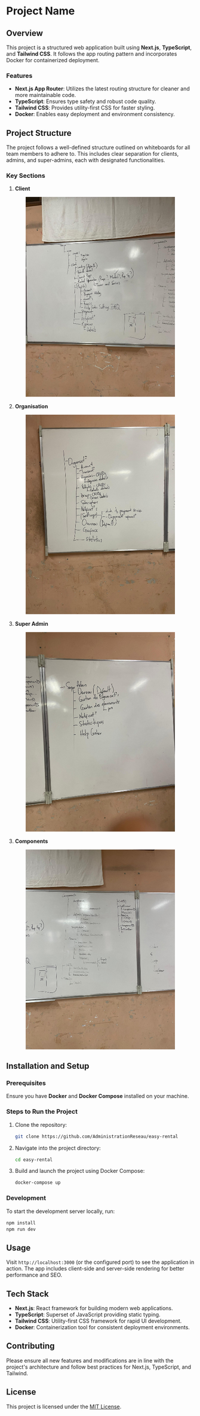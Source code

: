# Project Name

## Overview
This project is a structured web application built using **Next.js**, **TypeScript**, and **Tailwind CSS**. It follows the app routing pattern and incorporates Docker for containerized deployment.

### Features
- **Next.js App Router**: Utilizes the latest routing structure for cleaner and more maintainable code.
- **TypeScript**: Ensures type safety and robust code quality.
- **Tailwind CSS**: Provides utility-first CSS for faster styling.
- **Docker**: Enables easy deployment and environment consistency.

## Project Structure
The project follows a well-defined structure outlined on whiteboards for all team members to adhere to. This includes clear separation for clients, admins, and super-admins, each with designated functionalities.

### Key Sections
1. **Client**

[//]: # (```)

[//]: # (cusomer)

[//]: # (└──app/)

[//]: # (    ├── &#40;auth&#41;)

[//]: # (    │   ├── Register.tsx)

[//]: # (    │   └── Login.tsx)

[//]: # (    ├── assets/)

[//]: # (    │   └── readme/)

[//]: # (    │       └── Customer.jpeg)

[//]: # (    ├── components/)

[//]: # (    │   ├── Header.tsx)

[//]: # (    │   └── Footer.tsx)

[//]: # (    ├── pages/)

[//]: # (    │   ├── index.tsx)

[//]: # (    │   └── about.tsx)

[//]: # (    ├── styles/)

[//]: # (    │   └── globals.css)

[//]: # (    └── utils/)

[//]: # (        └── api.ts)

[//]: # ()
[//]: # (```)

<div align="center">
  <img src="./src/assets/readme/Customer.jpeg" alt="Logo" width="400" />
</div>

2. **Organisation**
<div align="center">
  <img src="./src/assets/readme/Organisation.jpeg" alt="Logo" width="400" />
</div>

3. **Super Admin**

<div align="center">
  <img src="./src/assets/readme/SuperAdmin.jpeg" alt="Logo" width="400" />
</div>

3. **Components**

<div align="center">
  <img src="./src/assets/readme/components.jpeg" alt="Logo" width="400" />
</div>

## Installation and Setup

### Prerequisites
Ensure you have **Docker** and **Docker Compose** installed on your machine.

### Steps to Run the Project
1. Clone the repository:
   ```bash
   git clone https://github.com/AdministrationReseau/easy-rental
   ```
2. Navigate into the project directory:
   ```bash
   cd easy-rental
   ```
3. Build and launch the project using Docker Compose:
   ```bash
   docker-compose up
   ```

### Development
To start the development server locally, run:
```bash
npm install
npm run dev
```

## Usage
Visit `http://localhost:3000` (or the configured port) to see the application in action. The app includes client-side and server-side rendering for better performance and SEO.

## Tech Stack
- **Next.js**: React framework for building modern web applications.
- **TypeScript**: Superset of JavaScript providing static typing.
- **Tailwind CSS**: Utility-first CSS framework for rapid UI development.
- **Docker**: Containerization tool for consistent deployment environments.

## Contributing
Please ensure all new features and modifications are in line with the project's architecture and follow best practices for Next.js, TypeScript, and Tailwind.

## License
This project is licensed under the [MIT License](LICENSE).
